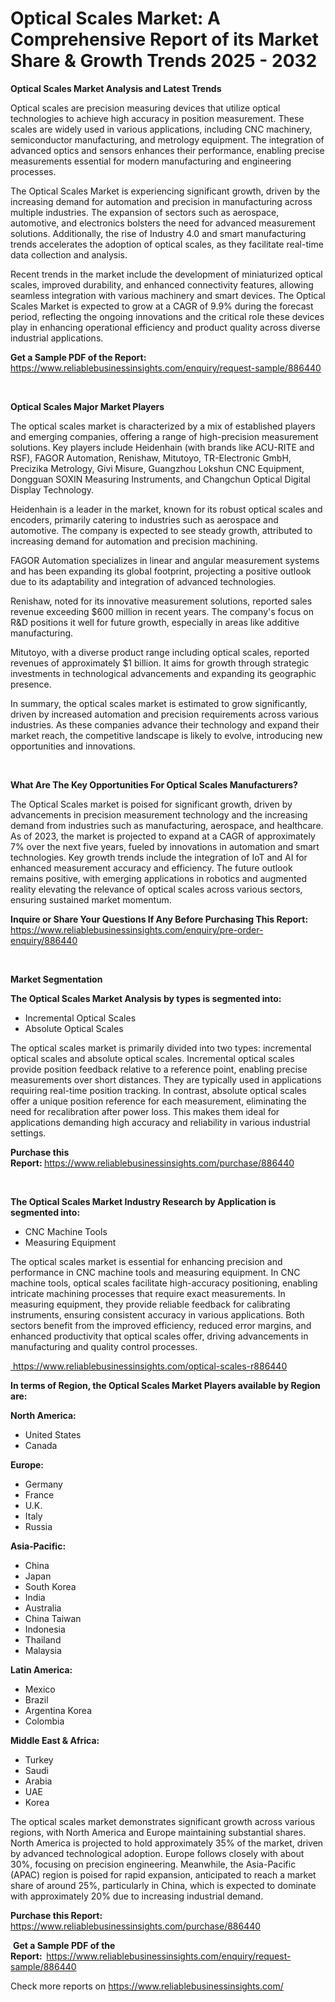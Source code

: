 <p><h1>Optical Scales Market: A Comprehensive Report of its Market Share & Growth Trends 2025 - 2032</h1></p><p><strong>Optical Scales Market Analysis and Latest Trends</strong></p>
<p><p>Optical scales are precision measuring devices that utilize optical technologies to achieve high accuracy in position measurement. These scales are widely used in various applications, including CNC machinery, semiconductor manufacturing, and metrology equipment. The integration of advanced optics and sensors enhances their performance, enabling precise measurements essential for modern manufacturing and engineering processes.</p><p>The Optical Scales Market is experiencing significant growth, driven by the increasing demand for automation and precision in manufacturing across multiple industries. The expansion of sectors such as aerospace, automotive, and electronics bolsters the need for advanced measurement solutions. Additionally, the rise of Industry 4.0 and smart manufacturing trends accelerates the adoption of optical scales, as they facilitate real-time data collection and analysis.</p><p>Recent trends in the market include the development of miniaturized optical scales, improved durability, and enhanced connectivity features, allowing seamless integration with various machinery and smart devices. The Optical Scales Market is expected to grow at a CAGR of 9.9% during the forecast period, reflecting the ongoing innovations and the critical role these devices play in enhancing operational efficiency and product quality across diverse industrial applications.</p></p>
<p><strong>Get a Sample PDF of the Report:&nbsp;</strong> <a href="https://www.reliablebusinessinsights.com/enquiry/request-sample/886440?utm_campaign=2335&utm_medium=2&utm_source=Github&utm_content=ia&utm_term=10042025&utm_id=optical-scales">https://www.reliablebusinessinsights.com/enquiry/request-sample/886440</a></p>
<p>&nbsp;</p>
<p><strong>Optical Scales Major Market Players</strong></p>
<p><p>The optical scales market is characterized by a mix of established players and emerging companies, offering a range of high-precision measurement solutions. Key players include Heidenhain (with brands like ACU-RITE and RSF), FAGOR Automation, Renishaw, Mitutoyo, TR-Electronic GmbH, Precizika Metrology, Givi Misure, Guangzhou Lokshun CNC Equipment, Dongguan SOXIN Measuring Instruments, and Changchun Optical Digital Display Technology. </p><p>Heidenhain is a leader in the market, known for its robust optical scales and encoders, primarily catering to industries such as aerospace and automotive. The company is expected to see steady growth, attributed to increasing demand for automation and precision machining.</p><p>FAGOR Automation specializes in linear and angular measurement systems and has been expanding its global footprint, projecting a positive outlook due to its adaptability and integration of advanced technologies. </p><p>Renishaw, noted for its innovative measurement solutions, reported sales revenue exceeding $600 million in recent years. The company's focus on R&D positions it well for future growth, especially in areas like additive manufacturing.</p><p>Mitutoyo, with a diverse product range including optical scales, reported revenues of approximately $1 billion. It aims for growth through strategic investments in technological advancements and expanding its geographic presence.</p><p>In summary, the optical scales market is estimated to grow significantly, driven by increased automation and precision requirements across various industries. As these companies advance their technology and expand their market reach, the competitive landscape is likely to evolve, introducing new opportunities and innovations.</p></p>
<p>&nbsp;</p>
<p><strong>What Are The Key Opportunities For Optical Scales Manufacturers?</strong></p>
<p><p>The Optical Scales market is poised for significant growth, driven by advancements in precision measurement technology and the increasing demand from industries such as manufacturing, aerospace, and healthcare. As of 2023, the market is projected to expand at a CAGR of approximately 7% over the next five years, fueled by innovations in automation and smart technologies. Key growth trends include the integration of IoT and AI for enhanced measurement accuracy and efficiency. The future outlook remains positive, with emerging applications in robotics and augmented reality elevating the relevance of optical scales across various sectors, ensuring sustained market momentum.</p></p>
<p><strong>Inquire or Share Your Questions If Any Before Purchasing This Report:</strong> <a href="https://www.reliablebusinessinsights.com/enquiry/pre-order-enquiry/886440?utm_campaign=2335&utm_medium=2&utm_source=Github&utm_content=ia&utm_term=10042025&utm_id=optical-scales">https://www.reliablebusinessinsights.com/enquiry/pre-order-enquiry/886440</a></p>
<p>&nbsp;</p>
<p><strong>Market Segmentation</strong></p>
<p><strong>The Optical Scales Market Analysis by types is segmented into:</strong></p>
<p><ul><li>Incremental Optical Scales</li><li>Absolute Optical Scales</li></ul></p>
<p><p>The optical scales market is primarily divided into two types: incremental optical scales and absolute optical scales. Incremental optical scales provide position feedback relative to a reference point, enabling precise measurements over short distances. They are typically used in applications requiring real-time position tracking. In contrast, absolute optical scales offer a unique position reference for each measurement, eliminating the need for recalibration after power loss. This makes them ideal for applications demanding high accuracy and reliability in various industrial settings.</p></p>
<p><strong>Purchase this Report:&nbsp;</strong><a href="https://www.reliablebusinessinsights.com/purchase/886440?utm_campaign=2335&utm_medium=2&utm_source=Github&utm_content=ia&utm_term=10042025&utm_id=optical-scales">https://www.reliablebusinessinsights.com/purchase/886440</a></p>
<p>&nbsp;</p>
<p><strong>The Optical Scales Market Industry Research by Application is segmented into:</strong></p>
<p><ul><li>CNC Machine Tools</li><li>Measuring Equipment</li></ul></p>
<p><p>The optical scales market is essential for enhancing precision and performance in CNC machine tools and measuring equipment. In CNC machine tools, optical scales facilitate high-accuracy positioning, enabling intricate machining processes that require exact measurements. In measuring equipment, they provide reliable feedback for calibrating instruments, ensuring consistent accuracy in various applications. Both sectors benefit from the improved efficiency, reduced error margins, and enhanced productivity that optical scales offer, driving advancements in manufacturing and quality control processes.</p></p>
<p><a href="https://www.reliablebusinessinsights.com/optical-scales-r886440?utm_campaign=2335&utm_medium=2&utm_source=Github&utm_content=ia&utm_term=10042025&utm_id=optical-scales">&nbsp;https://www.reliablebusinessinsights.com/optical-scales-r886440</a></p>
<p><strong>In terms of Region, the Optical Scales Market Players available by Region are:</strong></p>
<p>
    <p> <strong> North America: </strong>
        <ul>
            <li>United States</li>
            <li>Canada</li>
        </ul>
        </p> 
    <p> <strong> Europe: </strong>
        <ul>
            <li>Germany</li>
            <li>France</li>
            <li>U.K.</li>
            <li>Italy</li>
            <li>Russia</li>
        </ul>
        </p> 
    <p> <strong> Asia-Pacific: </strong>
        <ul>
            <li>China</li>
            <li>Japan</li>
            <li>South Korea</li>
            <li>India</li>
            <li>Australia</li>
            <li>China Taiwan</li>
            <li>Indonesia</li>
            <li>Thailand</li>
            <li>Malaysia</li>
        </ul>
        </p> 
    <p> <strong> Latin America: </strong>
        <ul>
            <li>Mexico</li>
            <li>Brazil</li>
            <li>Argentina Korea</li>
            <li>Colombia</li>
        </ul>
        </p> 
    <p> <strong> Middle East & Africa: </strong>
        <ul>
            <li>Turkey</li>
            <li>Saudi</li>
            <li>Arabia</li>
            <li>UAE</li>
            <li>Korea</li>
        </ul>
    </p>
    </p>
<p><p>The optical scales market demonstrates significant growth across various regions, with North America and Europe maintaining substantial shares. North America is projected to hold approximately 35% of the market, driven by advanced technological adoption. Europe follows closely with about 30%, focusing on precision engineering. Meanwhile, the Asia-Pacific (APAC) region is poised for rapid expansion, anticipated to reach a market share of around 25%, particularly in China, which is expected to dominate with approximately 20% due to increasing industrial demand.</p></p>
<p><strong>Purchase this Report: </strong><a href="https://www.reliablebusinessinsights.com/purchase/886440?utm_campaign=2335&utm_medium=2&utm_source=Github&utm_content=ia&utm_term=10042025&utm_id=optical-scales">https://www.reliablebusinessinsights.com/purchase/886440</a></p>
<p>&nbsp;<strong>Get a Sample PDF of the Report:&nbsp;&nbsp;</strong><a href="https://www.reliablebusinessinsights.com/enquiry/request-sample/886440?utm_campaign=2335&utm_medium=2&utm_source=Github&utm_content=ia&utm_term=10042025&utm_id=optical-scales">https://www.reliablebusinessinsights.com/enquiry/request-sample/886440</a></p>
<p><strong></strong></p>
<p>Check more reports on <a href="https://www.reliablebusinessinsights.com/?utm_campaign=2335&utm_medium=2&utm_source=Github&utm_content=ia&utm_term=10042025&utm_id=optical-scales">https://www.reliablebusinessinsights.com/</a></p>